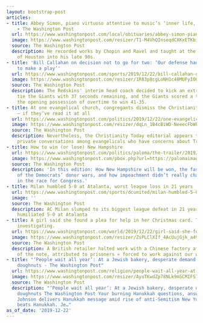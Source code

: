 ```yaml
---
layout: bootstrap-post
articles:
- title: Abbey Simon, piano virtuoso attentive to music’s ‘inner life,’ dies at 99
    - The Washington Post
  url: https://www.washingtonpost.com/local/obituaries/abbey-simon-piano-virtuoso-attentive-to-musics-inner-life-dies-at-99/2019/12/22/8c8896fe-24d1-11ea-ad73-2fd294520e97_story.html
  image: https://www.washingtonpost.com/resizer/T1-M4VhQInseqdCXKxETKbijuHE=/1440x0/smart/arc-anglerfish-washpost-prod-washpost.s3.amazonaws.com/public/R6SAXKBE3II6VHGJ4GOPXSD6KE.jpg
  source: The Washington Post
  description: He recorded works by Chopin and Ravel and taught at the University
    of Houston into his late 90s.
- title: 'Bill Callahan on decision not to go for two: ‘Our defense had an opportunity
    to make a play’'
  url: https://www.washingtonpost.com/sports/2019/12/22/bill-callahan-decision-not-go-two-our-defense-had-an-opportunity-make-play/
  image: https://www.washingtonpost.com/resizer/1R83p8cgLoNH1c40MUFyIOODY8w=/1440x0/smart/arc-anglerfish-washpost-prod-washpost.s3.amazonaws.com/public/D6AJ2TRFBEI6VHGJ4GOPXSD6KE.jpg
  source: The Washington Post
  description: The Redskins' interim head coach decided to kick an extra point to
    tie the Giants with 37 seconds remaining, and the Giants scored a touchdown on
    the opening possession of overtime to win 41-35.
- title: At one evangelical church, congregants dismiss the Christianity Today editorial
    — if they’ve read it at all
  url: https://www.washingtonpost.com/politics/2019/12/22/one-evangelical-church-congregants-dismiss-christianity-today-editorial-if-theyve-read-it-all/
  image: https://www.washingtonpost.com/resizer/dqLn_1B4cBiWD-NeeecFbWkN5Sk=/1440x0/smart/arc-anglerfish-washpost-prod-washpost.s3.amazonaws.com/public/DCE6XCRDHUI6VMBU3Z64FNIZTM.jpg
  source: The Washington Post
  description: Nevertheless, the Christianity Today editorial appears to have sparked
    private conversations among evangelicals who have concerns about Trump.
- title: How to win (or lose) New Hampshire
  url: https://www.washingtonpost.com/politics/paloma/the-trailer/2019/12/22/the-trailer-how-to-win-or-lose-new-hampshire/5dfd3f5a602ff125ce5b919e/
  image: https://www.washingtonpost.com/pbox.php?url=https://palomaimages.washingtonpost.com/pr2/7eddcdf0d78dd69d8606ed24d2700250-2300-1533-70-8-nhpromo2_tstmp_1577050624.jpg&w=1484&op=resize&opt=1&filter=antialias&t=20170517
  source: The Washington Post
  description: 'In this edition: How New Hampshire will be won, the fast-moving history
    of the Democrats’ donor wars, and how impeachment didn’t really change anything
    in the race for Congress.'
- title: Milan humbled 5-0 at Atalanta, worst league loss in 21 years
  url: https://www.washingtonpost.com/sports/dcunited/milan-humbled-5-0-at-atalanta-worst-league-loss-in-21-years/2019/12/22/9abf0174-250b-11ea-9cc9-e19cfbc87e51_story.html
  image: ''
  source: The Washington Post
  description: AC Milan slumped to its biggest league defeat in 21 years as it was
    humiliated 5-0 at Atalanta
- title: A girl said she found a plea for help in her Christmas card. The seller is
    investigating.
  url: https://www.washingtonpost.com/world/2019/12/22/girl-said-she-found-plea-help-her-christmas-card-seller-is-investigating/
  image: https://www.washingtonpost.com/resizer/ZsPLClXIf_4AcUujGjk_a49Pr0g=/1440x0/smart/arc-anglerfish-washpost-prod-washpost.s3.amazonaws.com/public/5DU7OKRE24I6VHGJ4GOPXSD6KE.jpg
  source: The Washington Post
  description: A British retailer halted work with a Chinese factory after the discovery
    of the note, attributed to prisoners « forced to work against our will. »
- title: "‘People wait all year’: At a Jewish bakery, desperate demand for Hanukkah
    doughnuts - The Washington Post"
  url: https://www.washingtonpost.com/religion/people-wait-all-year-at-a-jewish-bakery-desperate-demand-for-hanukkah-doughnuts/2019/12/22/002fcc4e-2207-11ea-a153-dce4b94e4249_story.html
  image: https://www.washingtonpost.com/resizer/AyuTKwdZp78NLk9mSCMIFS7QGXY=/1440x0/smart/arc-anglerfish-washpost-prod-washpost.s3.amazonaws.com/public/6H32TTBE34I6VHGJ4GOPXSD6KE.jpg
  source: The Washington Post
  description: "‘People wait all year’: At a Jewish bakery, desperate demand for Hanukkah
    doughnuts The Washington Post Your burning Hanukkah questions, answered CNN Boris
    Johnson delivers Hanukkah message amid rise of anti-Semitism New York Post Christmas
    beats Hanukkah. Je…"
as_of_date: '2019-12-22'
---
```


